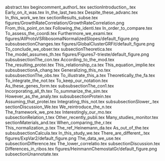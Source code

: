 abstract.tex
begincomment_authorL.tex
sectionIntroduction_.tex
Early_on_it_was.tex
In_the_last_two.tex
Despite_these_advanc.tex
In_this_work_we.tex
sectionResults_subse.tex
figures/GrowthRateCorrelation/GrowthRateCorrelation.png
From_this_point_on.tex
Following_the_identi.tex
In_order_to_compare.tex
To_assess_the_coordi.tex
Furthermore_we_exami.tex
figures/AllProtsVSRibosomalNormalizedSlopes/default_figure.png
subsubsectionChanges.tex
figures/GlobalClusterGRFit/default_figure.png
To_conclude_we_obser.tex
subsectionTheoretica.tex
The_model_assumes_th.tex
figures/Figures7-trieste/default_figure.png
subsubsectionThe_con.tex
According_to_the_mod.tex
The_resulting_protei.tex
This_relationship_ca.tex
This_equation_implie.tex
subsubsectionA_chang.tex
Generalizing_this_no.tex
subsubsectionThe_obs.tex
To_illustrate_this_a.tex
Theoretically_the_fa.tex
To_integrate_the_not.tex
To_keep_our_notation.tex
As_these_genes_form.tex
subsubsectionThe_con1.tex
Incorporating_all_th.tex
To_summarize_the_sim.tex
However_as_the_analy.tex
subsubsectionProtein.tex
Assuming_that_protei.tex
Integrating_this_not.tex
subsubsectionSlower_.tex
sectionDiscussion_We.tex
We_reintroduce_the_n.tex
The_framework_we_pre.tex
Interestingly_our_mo.tex
subsectionRelation_t.tex
Other_recently_publi.tex
Many_studies_monitor.tex
sectionMaterials_and.tex
When_comparing_the_r.tex
This_normalization_p.tex
The_ref_Heinemann_da.tex
As_out_of_the.tex
subsubsectionCalcula.tex
In_this_study_we.tex
There_are_different_.tex
figures/ExpVar2/default_figure.png
The_data_we_use.tex
subsectionDifference.tex
The_lower_correlatio.tex
subsectionDiscussion.tex
Differences_in_ribos.tex
figures/HeinmannChemostatGr/default_figure.png
subsectionUnannotate.tex
